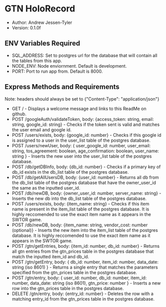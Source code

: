 # GTN HoloRecord

- Author: Andrew Jessen-Tyler
- Version: 0.1.0f

## ENV Variables Required

- SQL_ADDRESS: Set to postgres url for the database that will contain all the tables from this app.
- NODE_ENV: Node enviornment. Default is development.
- PORT: Port to run app from. Default is 8000.

## Express Methods and Requirements

Note: headers should always be set to {"Content-Type": "application/json"}

- GET / - Displays a welcome message and links to this ReadMe on github.
- POST /googleAuth/validateToken, body: {access_token: string, email: string, google_id: string} - Checks if the token sent is valid and matches the user email and google id.
- POST /users/exists, body: {google_id: number} - Checks if this google id is assigned to a user in the user_list table of the postgres database.
- POST /users/newUser, body: { user_google_id: number, user_email: string, tos_agreement: boolean, age_confirmation: boolean, user_name: string } - Inserts the new user into the user_list table of the postgres database.
- POST /db/getDBInfo, body: {db_id: number} - Checks if a primary key of db_id exists in the db_list table of the postgres database.
- POST /db/getAllUsersDB, body: {user_id: number} - Returns all db from the db_list table of the postgres database that have the owner_user_id the same as the inputted user_id.
- POST /db/newDB, body: {owner_user_id: number, server_name: string} - Inserts the new db into the db_list table of the postgres database.
- POST /users/exists, body: {item_name: string} - Checks if this item name is present in the item_list table of the postgres database. It is highly reccomended to use the exact item name as it appears in the SWTOR game.
- POST /db/newDB, body: {item_name: string, vendor_cost: number (optional)} - Inserts the new item into the item_list table of the postgres database. It is highly reccomended to use the exact item name as it appears in the SWTOR game.
- POST /gtn/getEntries, body: {item_id: number, db_id: number} - Returns all gtn entries from the gtn_prices table in the postgres database that match the inputted item_id and db_id.
- POST /gtn/getEntry, body: { db_id: number, item_id: number, data_date: string (iso 8601) } - Returns a single entry that matches the parameters specified from the gtn_prices table in the postgres database.
- POST /gtn/entry, body: { user_id: number, db_id: number, item_id: number, data_date: string (iso 8601), gtn_price: number } - Inserts a new row into the gtn_prices table in the postgres database.
- DELETE /gtn/entry, body: {entry_id: number} - Deletes the row with a matching entry_id from the gtn_prices table in the postgres database.